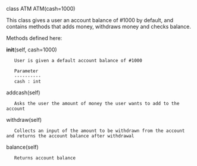 class ATM
   ATM(cash=1000)
   
   This class gives a user an account balance of #1000 by default, and contains methods that adds money, withdraws money and checks balance.
   
   Methods defined here:
   
   __init__(self, cash=1000)
       
       User is given a default account balance of #1000
       
       Parameter
       ----------
       cash : int
   
   addcash(self)
       
       Asks the user the amount of money the user wants to add to the account 
       
       
   withdraw(self)
       
       Collects an input of the amount to be withdrawn from the account and returns the account balance after withdrawal

      
   balance(self)
       
       Returns account balance
   
   

